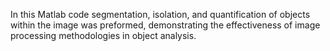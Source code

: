 In this Matlab code segmentation, isolation, and quantification of objects within the image was preformed, demonstrating the effectiveness of image processing methodologies in object analysis. 
